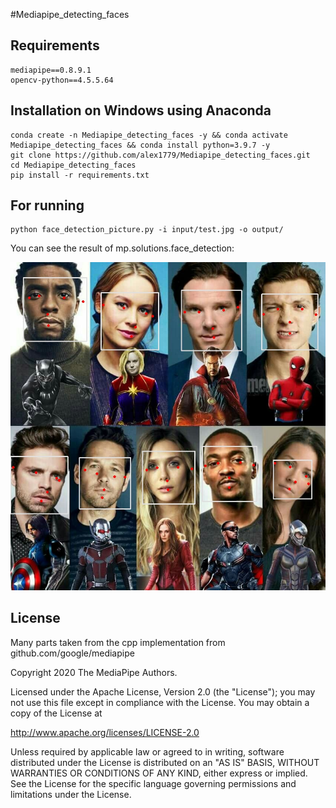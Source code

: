 #Mediapipe_detecting_faces

## Requirements
```
mediapipe==0.8.9.1
opencv-python==4.5.5.64
```



## Installation on Windows using Anaconda
```
conda create -n Mediapipe_detecting_faces -y && conda activate Mediapipe_detecting_faces && conda install python=3.9.7 -y
git clone https://github.com/alex1779/Mediapipe_detecting_faces.git
cd Mediapipe_detecting_faces
pip install -r requirements.txt
```


## For running
```
python face_detection_picture.py -i input/test.jpg -o output/
```
You can see the result of mp.solutions.face_detection:

![Test](https://github.com/alex1779/Mediapipe_detecting_faces/blob/master/imgs/test.jpg)

 

## License

Many parts taken from the cpp implementation from github.com/google/mediapipe

Copyright 2020 The MediaPipe Authors.

Licensed under the Apache License, Version 2.0 (the "License");
you may not use this file except in compliance with the License.
You may obtain a copy of the License at

http://www.apache.org/licenses/LICENSE-2.0

Unless required by applicable law or agreed to in writing, software
distributed under the License is distributed on an "AS IS" BASIS,
WITHOUT WARRANTIES OR CONDITIONS OF ANY KIND, either express or implied.
See the License for the specific language governing permissions and
limitations under the License.






